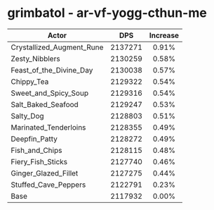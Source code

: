 # grimbatol - ar-vf-yogg-cthun-me
| Actor | DPS | Increase |
|---|:---:|:---:|
|Crystallized_Augment_Rune|2137271|0.91%|
|Zesty_Nibblers|2130259|0.58%|
|Feast_of_the_Divine_Day|2130038|0.57%|
|Chippy_Tea|2129322|0.54%|
|Sweet_and_Spicy_Soup|2129316|0.54%|
|Salt_Baked_Seafood|2129247|0.53%|
|Salty_Dog|2128803|0.51%|
|Marinated_Tenderloins|2128355|0.49%|
|Deepfin_Patty|2128272|0.49%|
|Fish_and_Chips|2128115|0.48%|
|Fiery_Fish_Sticks|2127740|0.46%|
|Ginger_Glazed_Fillet|2127275|0.44%|
|Stuffed_Cave_Peppers|2122791|0.23%|
|Base|2117932|0.00%|
